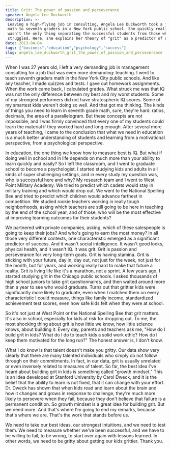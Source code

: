 ```yaml
---
title: Grit: The power of passion and perseverance
speaker: Angela Lee Duckworth
description: >-
 Leaving a high-flying job in consulting, Angela Lee Duckworth took a job teaching
 math to seventh graders in a New York public school. She quickly realized that IQ
 wasn't the only thing separating the successful students from those who
 struggled. Here, she explains her theory of "grit" as a predictor of success.
date: 2013-04-04
tags: ["business","education","psychology","success"]
slug: angela_lee_duckworth_grit_the_power_of_passion_and_perseverance
---
```


When I was 27 years old, I left a very demanding job in management consulting for a job
that was even more demanding: teaching. I went to teach seventh graders math in the New
York City public schools. And like any teacher, I made quizzes and tests. I gave out
homework assignments. When the work came back, I calculated grades. What struck me was that
IQ was not the only difference between my best and my worst students. Some of my strongest
performers did not have stratospheric IQ scores. Some of my smartest kids weren't doing so
well. And that got me thinking. The kinds of things you need to learn in seventh grade
math, sure, they're hard: ratios, decimals, the area of a parallelogram. But these
concepts are not impossible, and I was firmly convinced that every one of my students
could learn the material if they worked hard and long enough. After several more years of
teaching, I came to the conclusion that what we need in education is a much better
understanding of students and learning from a motivational perspective, from a
psychological perspective.

In education, the one thing we know how to measure best is IQ. But what if doing well in
school and in life depends on much more than your ability to learn quickly and easily? So I
left the classroom, and I went to graduate school to become a psychologist. I started
studying kids and adults in all kinds of super challenging settings, and in every study my
question was, who is successful here and why? My research team and I went to West Point
Military Academy. We tried to predict which cadets would stay in military training and
which would drop out. We went to the National Spelling Bee and tried to predict which
children would advance farthest in competition. We studied rookie teachers working in
really tough neighborhoods, asking which teachers are still going to be here in teaching
by the end of the school year, and of those, who will be the most effective at improving
learning outcomes for their students?

We partnered with private companies, asking, which of these salespeople is going to keep
their jobs? And who's going to earn the most money? In all those very different contexts,
one characteristic emerged as a significant predictor of success. And it wasn't social
intelligence. It wasn't good looks, physical health, and it wasn't IQ. It was grit. Grit is
passion and perseverance for very long-term goals. Grit is having stamina. Grit is
sticking with your future, day in, day out, not just for the week, not just for the month,
but for years, and working really hard to make that future a reality. Grit is living life
like it's a marathon, not a sprint. A few years ago, I started studying grit in the Chicago
public schools. I asked thousands of high school juniors to take grit questionnaires, and
then waited around more than a year to see who would graduate. Turns out that grittier
kids were significantly more likely to graduate, even when I matched them on every
characteristic I could measure, things like family income, standardized achievement test
scores, even how safe kids felt when they were at school.

So it's not just at West Point or the National Spelling Bee that grit matters. It's also
in school, especially for kids at risk for dropping out. To me, the most shocking thing
about grit is how little we know, how little science knows, about building it. Every day,
parents and teachers ask me, "How do I build grit in kids? What do I do to teach kids a
solid work ethic? How do I keep them motivated for the long run?" The honest answer is, I
don't know.

What I do know is that talent doesn't make you gritty. Our data show very clearly that
there are many talented individuals who simply do not follow through on their commitments.
In fact, in our data, grit is usually unrelated or even inversely related to measures of
talent. So far, the best idea I've heard about building grit in kids is something called
"growth mindset." This is an idea developed at Stanford University by Carol Dweck, and it
is the belief that the ability to learn is not fixed, that it can change with your effort.
Dr. Dweck has shown that when kids read and learn about the brain and how it changes and
grows in response to challenge, they're much more likely to persevere when they fail,
because they don't believe that failure is a permanent condition. So growth mindset is a
great idea for building grit. But we need more. And that's where I'm going to end my
remarks, because that's where we are. That's the work that stands before
us.

We need to take our best ideas, our strongest intuitions, and we need to test them. We
need to measure whether we've been successful, and we have to be willing to fail, to be
wrong, to start over again with lessons learned. In other words, we need to be gritty about
getting our kids grittier. Thank you.

<!--
ad_duration=3.33
event="TED Talks Education"
external_start_time=0
has_talk_citation=0
intro_duration=11.82
is_subtitle_required="False"
is_talk_featured="True"
language="en"
language_swap="False"
native_language="en"
number_of_related_talks=6
number_of_speakers=1
number_of_subtitled_videos=49
number_of_tags=4
number_of_talk_download_languages=50
number_of_talk_more_resources=1
number_of_talk_recommendations=0
number_of_talks_take_actions=2
post_ad_duration=0.83
published_timestamp="2013-05-09 14:59:48"
recording_date="2013-04-04"
speaker_description="Psychologist"
speaker_is_published=1
speaker_name="Angela Lee Duckworth"
talk_name="Grit: The power of passion and perseverance"
talks_tags=["business","education","psychology","success"]
url_audio="https://download.ted.com/talks/AngelaDuckworth_2013S.mp3?apikey=acme-roadrunner"
url_photo_speaker="https://pe.tedcdn.com/images/ted/653e6ae7dd37474bfb1d4951fb281be8000ee456_254x191.jpg"
url_photo_talk="https://s3.amazonaws.com/talkstar-photos/uploads/49490c34-ef8e-45b1-8037-a4958efc2609/AngelaDuckworth_2013S-embed.jpg"
url_webpage="https://www.ted.com/talks/angela_lee_duckworth_grit_the_power_of_passion_and_perseverance"
video_type_name="TED Stage Talk"
-->